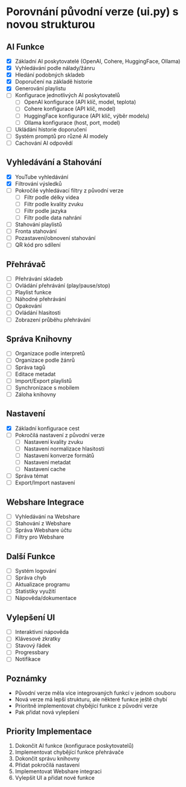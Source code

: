 # Porovnání původní verze (ui.py) s novou strukturou

## AI Funkce
- [x] Základní AI poskytovatelé (OpenAI, Cohere, HuggingFace, Ollama)
- [x] Vyhledávání podle nálady/žánru
- [x] Hledání podobných skladeb
- [x] Doporučení na základě historie
- [x] Generování playlistu
- [ ] Konfigurace jednotlivých AI poskytovatelů
  - [ ] OpenAI konfigurace (API klíč, model, teplota)
  - [ ] Cohere konfigurace (API klíč, model)
  - [ ] HuggingFace konfigurace (API klíč, výběr modelu)
  - [ ] Ollama konfigurace (host, port, model)
- [ ] Ukládání historie doporučení
- [ ] Systém promptů pro různé AI modely
- [ ] Cachování AI odpovědí

## Vyhledávání a Stahování
- [x] YouTube vyhledávání
- [x] Filtrování výsledků
- [ ] Pokročilé vyhledávací filtry z původní verze
  - [ ] Filtr podle délky videa
  - [ ] Filtr podle kvality zvuku
  - [ ] Filtr podle jazyka
  - [ ] Filtr podle data nahrání
- [ ] Stahování playlistů
- [ ] Fronta stahování
- [ ] Pozastavení/obnovení stahování
- [ ] QR kód pro sdílení

## Přehrávač
- [ ] Přehrávání skladeb
- [ ] Ovládání přehrávání (play/pause/stop)
- [ ] Playlist funkce
- [ ] Náhodné přehrávání
- [ ] Opakování
- [ ] Ovládání hlasitosti
- [ ] Zobrazení průběhu přehrávání

## Správa Knihovny
- [ ] Organizace podle interpretů
- [ ] Organizace podle žánrů
- [ ] Správa tagů
- [ ] Editace metadat
- [ ] Import/Export playlistů
- [ ] Synchronizace s mobilem
- [ ] Záloha knihovny

## Nastavení
- [x] Základní konfigurace cest
- [ ] Pokročilá nastavení z původní verze
  - [ ] Nastavení kvality zvuku
  - [ ] Nastavení normalizace hlasitosti
  - [ ] Nastavení konverze formátů
  - [ ] Nastavení metadat
  - [ ] Nastavení cache
- [ ] Správa témat
- [ ] Export/Import nastavení

## Webshare Integrace
- [ ] Vyhledávání na Webshare
- [ ] Stahování z Webshare
- [ ] Správa Webshare účtu
- [ ] Filtry pro Webshare

## Další Funkce
- [ ] Systém logování
- [ ] Správa chyb
- [ ] Aktualizace programu
- [ ] Statistiky využití
- [ ] Nápověda/dokumentace

## Vylepšení UI
- [ ] Interaktivní nápověda
- [ ] Klávesové zkratky
- [ ] Stavový řádek
- [ ] Progressbary
- [ ] Notifikace

## Poznámky
- Původní verze měla více integrovaných funkcí v jednom souboru
- Nová verze má lepší strukturu, ale některé funkce ještě chybí
- Prioritně implementovat chybějící funkce z původní verze
- Pak přidat nová vylepšení

## Priority Implementace
1. Dokončit AI funkce (konfigurace poskytovatelů)
2. Implementovat chybějící funkce přehrávače
3. Dokončit správu knihovny
4. Přidat pokročilá nastavení
5. Implementovat Webshare integraci
6. Vylepšit UI a přidat nové funkce 
